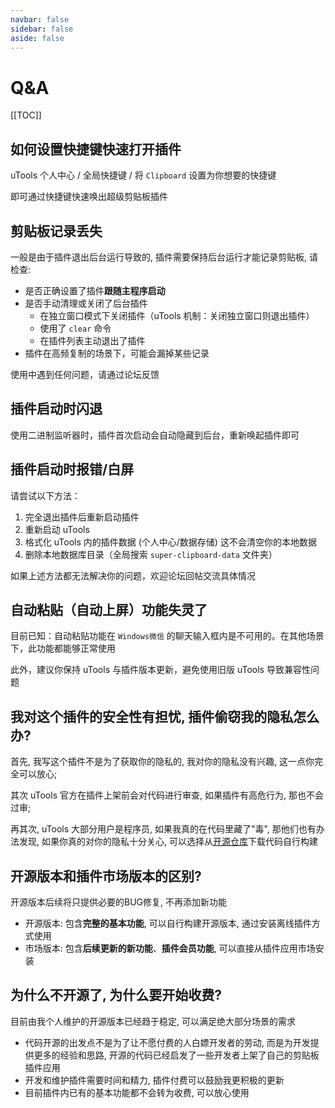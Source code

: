 ```yaml
---
navbar: false
sidebar: false
aside: false
---
```


# Q&A

[[TOC]]

## 如何设置快捷键快速打开插件

uTools 个人中心 / 全局快捷键 / 将 `Clipboard` 设置为你想要的快捷键

即可通过快捷键快速唤出超级剪贴板插件

## 剪贴板记录丢失

一般是由于插件退出后台运行导致的, 插件需要保持后台运行才能记录剪贴板, 请检查:
- 是否正确设置了插件**跟随主程序启动**
- 是否手动清理或关闭了后台插件
  - 在独立窗口模式下关闭插件（uTools 机制：关闭独立窗口则退出插件）
  - 使用了 `clear` 命令
  - 在插件列表主动退出了插件
- 插件在高频复制的场景下，可能会漏掉某些记录

使用中遇到任何问题，请通过论坛反馈

## 插件启动时闪退

使用二进制监听器时，插件首次启动会自动隐藏到后台，重新唤起插件即可

## 插件启动时报错/白屏

请尝试以下方法：

1. 完全退出插件后重新启动插件
2. 重新启动 uTools
3. 格式化 uTools 内的插件数据 (个人中心/数据存储) 这不会清空你的本地数据
4. 删除本地数据库目录（全局搜索 `super-clipboard-data` 文件夹）

如果上述方法都无法解决你的问题，欢迎论坛回帖交流具体情况

## 自动粘贴（自动上屏）功能失灵了

目前已知：自动粘贴功能在 `Windows微信` 的聊天输入框内是不可用的。在其他场景下，此功能都能够正常使用

此外，建议你保持 uTools 与插件版本更新，避免使用旧版 uTools 导致兼容性问题

## 我对这个插件的安全性有担忧, 插件偷窃我的隐私怎么办?

首先, 我写这个插件不是为了获取你的隐私的, 我对你的隐私没有兴趣, 这一点你完全可以放心;

其次 uTools 官方在插件上架前会对代码进行审查, 如果插件有高危行为, 那也不会过审;

再其次, uTools 大部分用户是程序员, 如果我真的在代码里藏了"毒", 那他们也有办法发现, 如果你真的对你的隐私十分关心, 可以选择从[开源仓库](https://githubcom/ZiuChen/ClipboardManager)下载代码自行构建

## 开源版本和插件市场版本的区别?

开源版本后续将只提供必要的BUG修复, 不再添加新功能

- 开源版本: 包含**完整的基本功能**, 可以自行构建开源版本, 通过安装离线插件方式使用
- 市场版本: 包含**后续更新的新功能**、**插件会员功能**, 可以直接从插件应用市场安装

## 为什么不开源了, 为什么要开始收费?

目前由我个人维护的开源版本已经趋于稳定, 可以满足绝大部分场景的需求

- 代码开源的出发点不是为了让不愿付费的人白嫖开发者的劳动, 而是为开发提供更多的经验和思路, 开源的代码已经启发了一些开发者上架了自己的剪贴板插件应用
- 开发和维护插件需要时间和精力, 插件付费可以鼓励我更积极的更新
- 目前插件内已有的基本功能都不会转为收费, 可以放心使用

